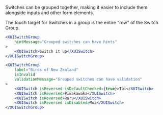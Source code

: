 Switches can be grouped together, making it easier to include them alongside inputs and other form elements.

The touch target for Switches in a group is the entire "row" of the Switch Group.

```jsx
<XUISwitchGroup
	hintMessage="Grouped switches can have hints"
>
	<XUISwitch>Switch it up</XUISwitch>
</XUISwitchGroup>
```

```jsx
<XUISwitchGroup
	label="Birds of New Zealand"
	isInvalid
	validationMessage="Grouped switches can have validation"
>
	<XUISwitch isReversed isDefaultChecked={true}>Tūī</XUISwitch>
	<XUISwitch isReversed>Pīwakawaka</XUISwitch>
	<XUISwitch isReversed>Ruru</XUISwitch>
	<XUISwitch isReversed isDisabled>Moa</XUISwitch>
</XUISwitchGroup>
```

